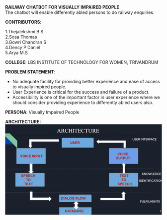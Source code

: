 **RAILWAY CHATBOT FOR VISUALLY IMPAIRED PEOPLE**</br>
The chatbot will enable differently abled persons to do railway enquiries.</br>

**CONTRIBUTORS**:<br/>

 1.Thejalekshmi B S</br>
 2.Sosa Thomas</br>
 3.Gowri Chandran S</br>
 4.Dency P Daniel</br>
 5.Arya M.S</br>
 
**COLLEGE**: LBS INSTITUTE OF TECHNOLOGY FOR WOMEN, TRIVANDRUM</br>

**PROBLEM STATEMENT**:</br>

 * No adequate facility  for  providing better experience and ease of access to visually impired people.</br>
 * User Experience is critical for the success and failure of a product.</br>
 * Accessibility is one  of the important factor in user experience  where we should consider  providing  experience  to differently abled users  also.</br>
      
 **PERSONA**: Visually Impaired People</br>
 
 **ARCHITECTURE:**</br>
 ![image_1.png](src/Architecture.jpeg)
     




